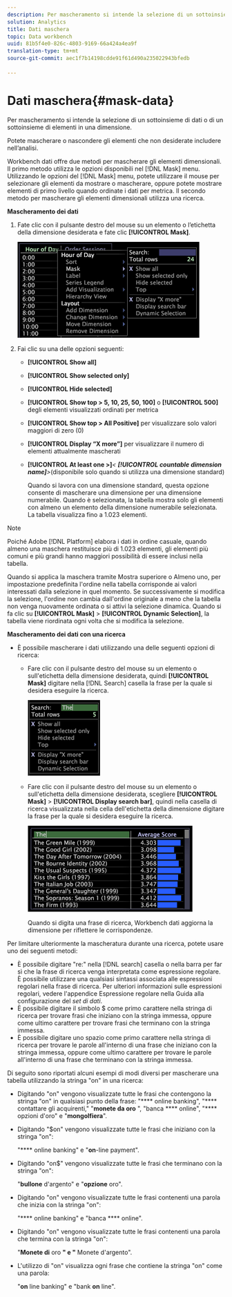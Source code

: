 ```yaml
---
description: Per mascheramento si intende la selezione di un sottoinsieme di dati o di un sottoinsieme di elementi in una dimensione.
solution: Analytics
title: Dati maschera
topic: Data workbench
uuid: 81b5f4e0-826c-4803-9169-66a424a4ea9f
translation-type: tm+mt
source-git-commit: aec1f7b14198cdde91f61d490a235022943bfedb

---
```



# Dati maschera{#mask-data}

Per mascheramento si intende la selezione di un sottoinsieme di dati o di un sottoinsieme di elementi in una dimensione.

Potete mascherare o nascondere gli elementi che non desiderate includere nell’analisi.

Workbench dati offre due metodi per mascherare gli elementi dimensionali. Il primo metodo utilizza le opzioni disponibili nel [!DNL Mask] menu. Utilizzando le opzioni del [!DNL Mask] menu, potete utilizzare il mouse per selezionare gli elementi da mostrare o mascherare, oppure potete mostrare elementi di primo livello quando ordinate i dati per metrica. Il secondo metodo per mascherare gli elementi dimensionali utilizza una ricerca.

**Mascheramento dei dati**

1. Fate clic con il pulsante destro del mouse su un elemento o l’etichetta della dimensione desiderata e fate clic **[!UICONTROL Mask]**.

   ![](assets/mnu_Table_Mask.png)

1. Fai clic su una delle opzioni seguenti:

   * **[!UICONTROL Show all]**
   * **[!UICONTROL Show selected only]**
   * **[!UICONTROL Hide selected]**
   * **[!UICONTROL Show top > 5, 10, 25, 50, 100]** o **[!UICONTROL 500]** degli elementi visualizzati ordinati per metrica
   * **[!UICONTROL Show top > All Positive]** per visualizzare solo valori maggiori di zero (0)
   * **[!UICONTROL Display “X more”]** per visualizzare il numero di elementi attualmente mascherati
   * **[!UICONTROL At least one >]***&lt; **[!UICONTROL countable dimension name]**>*(disponibile solo quando si utilizza una dimensione standard)

      Quando si lavora con una dimensione standard, questa opzione consente di mascherare una dimensione per una dimensione numerabile. Quando è selezionata, la tabella mostra solo gli elementi con almeno un elemento della dimensione numerabile selezionata. La tabella visualizza fino a 1.023 elementi.

>[!NOTE]
>
>Poiché Adobe [!DNL Platform] elabora i dati in ordine casuale, quando almeno una maschera restituisce più di 1.023 elementi, gli elementi più comuni e più grandi hanno maggiori possibilità di essere inclusi nella tabella.

Quando si applica la maschera tramite Mostra superiore o Almeno uno, per impostazione predefinita l&#39;ordine nella tabella corrisponde ai valori interessati dalla selezione in quel momento. Se successivamente si modifica la selezione, l&#39;ordine non cambia dall&#39;ordine originale a meno che la tabella non venga nuovamente ordinata o si attivi la selezione dinamica. Quando si fa clic su **[!UICONTROL Mask]** > **[!UICONTROL Dynamic Selection]**, la tabella viene riordinata ogni volta che si modifica la selezione.

**Mascheramento dei dati con una ricerca**

* È possibile mascherare i dati utilizzando una delle seguenti opzioni di ricerca:

   * Fare clic con il pulsante destro del mouse su un elemento o sull&#39;etichetta della dimensione desiderata, quindi **[!UICONTROL Mask]** digitare nella [!DNL Search] casella la frase per la quale si desidera eseguire la ricerca.

      ![](assets/mnu_Table_MaskSearch.png)

   * Fare clic con il pulsante destro del mouse su un elemento o sull&#39;etichetta della dimensione desiderata, scegliere **[!UICONTROL Mask]** > **[!UICONTROL Display search bar]**, quindi nella casella di ricerca visualizzata nella cella dell&#39;etichetta della dimensione digitare la frase per la quale si desidera eseguire la ricerca.

      ![](assets/vis_Table_Mask_searchBar.png)

      Quando si digita una frase di ricerca, Workbench dati aggiorna la dimensione per riflettere le corrispondenze.

Per limitare ulteriormente la mascheratura durante una ricerca, potete usare uno dei seguenti metodi:

* È possibile digitare &quot;re:&quot; nella [!DNL search] casella o nella barra per far sì che la frase di ricerca venga interpretata come espressione regolare. È possibile utilizzare una qualsiasi sintassi associata alle espressioni regolari nella frase di ricerca. Per ulteriori informazioni sulle espressioni regolari, vedere l&#39;appendice Espressione regolare nella Guida alla configurazione del *set di dati*.
* È possibile digitare il simbolo $ come primo carattere nella stringa di ricerca per trovare frasi che iniziano con la stringa immessa, oppure come ultimo carattere per trovare frasi che terminano con la stringa immessa.
* È possibile digitare uno spazio come primo carattere nella stringa di ricerca per trovare le parole all&#39;interno di una frase che iniziano con la stringa immessa, oppure come ultimo carattere per trovare le parole all&#39;interno di una frase che terminano con la stringa immessa.

Di seguito sono riportati alcuni esempi di modi diversi per mascherare una tabella utilizzando la stringa &quot;on&quot; in una ricerca:

* Digitando &quot;on&quot; vengono visualizzate tutte le frasi che contengono la stringa &quot;on&quot; in qualsiasi punto della frase: &quot;**** online banking&quot;, &quot;**** contattare gli acquirenti,&quot; &quot;**monete da oro** &quot;, &quot;banca **** online&quot;, &quot;**** opzioni d&#39;oro&quot; e &quot;**mongolfiera**&quot;.
* Digitando &quot;$on&quot; vengono visualizzate tutte le frasi che iniziano con la stringa &quot;on&quot;:

   &quot;**** online banking&quot; e &quot;**on**-line payment&quot;.

* Digitando &quot;on$&quot; vengono visualizzate tutte le frasi che terminano con la stringa &quot;on&quot;:

   &quot;**bullone** d&#39;argento&quot; e &quot;**opzione** oro&quot;.

* Digitando &quot;on&quot; vengono visualizzate tutte le frasi contenenti una parola che inizia con la stringa &quot;on&quot;:

   &quot;**** online banking&quot; e &quot;banca **** online&quot;.

* Digitando &quot;on&quot; vengono visualizzate tutte le frasi contenenti una parola che termina con la stringa &quot;on&quot;:

   &quot;**Monete di** oro **&quot; e &quot;** Monete d&#39;argento&quot;.

* L&#39;utilizzo di &quot;on&quot; visualizza ogni frase che contiene la stringa &quot;on&quot; come una parola:

   &quot;**on** line banking&quot; e &quot;bank **on** line&quot;.

